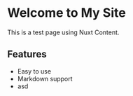# Welcome to My Site

This is a test page using Nuxt Content.

## Features

- Easy to use
- Markdown support
- asd
